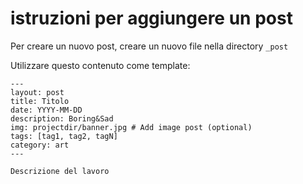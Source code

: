 # istruzioni per aggiungere un post

Per creare un nuovo post, creare un nuovo file nella directory `_post`

Utilizzare questo contenuto come template:

```
---
layout: post
title: Titolo
date: YYYY-MM-DD
description: Boring&Sad
img: projectdir/banner.jpg # Add image post (optional)
tags: [tag1, tag2, tagN]
category: art
---

Descrizione del lavoro
```
